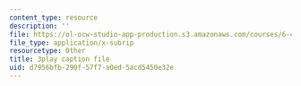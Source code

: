 ```yaml
---
content_type: resource
description: ''
file: https://ol-ocw-studio-app-production.s3.amazonaws.com/courses/6-451-principles-of-digital-communication-ii-spring-2005/d7956bfb290f57f7a0ed5acd5450e32e_520074.vtt
file_type: application/x-subrip
resourcetype: Other
title: 3play caption file
uid: d7956bfb-290f-57f7-a0ed-5acd5450e32e
---
```

